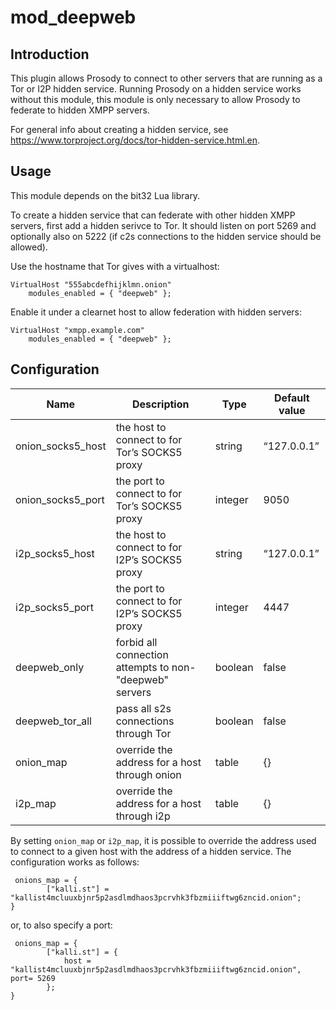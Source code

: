 # mod_deepweb

## Introduction

This plugin allows Prosody to connect to other servers that are running
as a Tor or I2P  hidden service. Running Prosody on a hidden service works
without this module, this module is only necessary to allow Prosody to
federate to hidden XMPP servers.


For general info about creating a hidden service, see
https://www.torproject.org/docs/tor-hidden-service.html.en.


## Usage

This module depends on the bit32 Lua library.

To create a hidden service that can federate with other hidden XMPP
servers, first add a hidden serivce to Tor. It should listen on port
5269 and optionally also on 5222 (if c2s connections to the hidden
service should be allowed).

Use the hostname that Tor gives with a virtualhost:

```
VirtualHost "555abcdefhijklmn.onion"
    modules_enabled = { "deepweb" };
```

Enable it under a clearnet host to allow federation with hidden servers:

```
VirtualHost "xmpp.example.com"
    modules_enabled = { "deepweb" };
```

## Configuration


Name |	Description 	| Type 	| Default value  
--- | --- | --- | ---
onion\_socks5_host |	the host to connect to for Tor’s SOCKS5 proxy 	| string 	| “127.0.0.1”
onion\_socks5_port |	the port to connect to for Tor’s SOCKS5 proxy 	| integer 	| 9050
i2p\_socks5_host |	the host to connect to for I2P’s SOCKS5 proxy 	| string 	| “127.0.0.1”
i2p\_socks5_port |	the port to connect to for I2P’s SOCKS5 proxy 	| integer 	| 4447
deepweb_only 	| forbid all connection attempts to non-"deepweb" servers |	boolean 	| false
deepweb\_tor_all 	| pass all s2s connections through Tor 	| boolean 	| false
onion_map 	| override the address for a host through onion	| table 	| {}
i2p_map 	| override the address for a  host through i2p| table 	| {}


By setting `onion_map` or `i2p_map`, it is possible to override the address used to
connect to a given host with the address of a hidden service. The
configuration works as follows:

```
 onions_map = {
        ["kalli.st"] = "kallist4mcluuxbjnr5p2asdlmdhaos3pcrvhk3fbzmiiiftwg6zncid.onion";
}
```

or, to also specify a port:


```
 onions_map = {
        ["kalli.st"] = { 
        	host = "kallist4mcluuxbjnr5p2asdlmdhaos3pcrvhk3fbzmiiiftwg6zncid.onion",  port= 5269
        };
}
```
